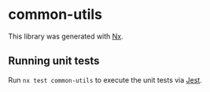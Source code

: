 # common-utils

This library was generated with [Nx](https://nx.dev).


## Running unit tests

Run `nx test common-utils` to execute the unit tests via [Jest](https://jestjs.io).



